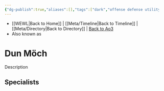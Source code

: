 ```yaml
---
{"dg-publish":true,"aliases":[],"tags":["dark","offense defense utility","control sense alter","forcepower"],"permalink":"/force-abilities-force-phenomena/dun-moech/","dgPassFrontmatter":true}
---
```


- [[WEWL\|Back to Home]] | [[Meta/Timeline\|Back to Timeline]] | [[Meta/Directory\|Back to Directory]] | [Back to Ao3](https://archiveofourown.org/works/19334440/chapters/45992584)
- Also known as 

# Dun Möch
Description

**Specialists**
- 